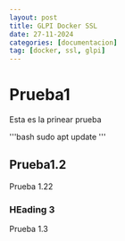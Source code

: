 ```yaml
---
layout: post
title: GLPI Docker SSL
date: 27-11-2024
categories: [documentacion]
tag: [docker, ssl, glpi]
---
```


# Prueba1
Esta es la prinear prueba

'''bash
sudo apt update
'''

## Prueba1.2
Prueba 1.22

### HEading 3
Prueba 1.3
